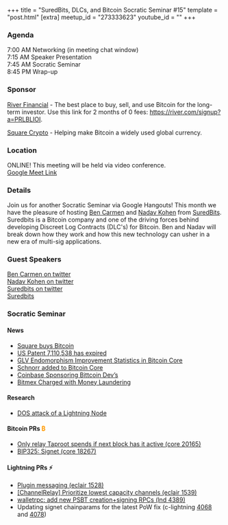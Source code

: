 +++
title = "SuredBits, DLCs, and Bitcoin Socratic Seminar #15"
template = "post.html"
[extra]
meetup_id = "273333623"
youtube_id = ""
+++

### Agenda  

7:00 AM Networking (in meeting chat window)  
7:15 AM Speaker Presentation  
7:45 AM Socratic Seminar  
8:45 PM Wrap-up  

### Sponsor  

[River Financial](https://river.com/) - The best place to buy, sell, and use Bitcoin for the 
long-term investor. Use this link for 2 months of 0 fees: <https://river.com/signup?a=PRLBLIOI>.

[Square Crypto](https://twitter.com/sqcrypto) - Helping make Bitcoin a widely used global currency.

 ### Location  

ONLINE! This meeting will be held via video conference.  
[Google Meet Link](https://meet.google.com/tbr-qjyk-ndv)

### Details  

Join us for another Socratic Seminar via Google Hangouts! This month we
have the pleasure of hosting [Ben Carmen](https://twitter.com/benthecarman)
and [Nadav Kohen](https://twitter.com/nadav_kohen) from [SuredBits](https://suredbits.com/).
Suredbits is a Bitcoin company and one of the driving forces behind
developing Discreet Log Contracts (DLC's) for Bitcoin. Ben and Nadav
will break down how they work and how this new technology can usher in a
new era of multi-sig applications.

### Guest Speakers

[Ben Carmen on twitter](https://twitter.com/benthecarman)  
[Nadav Kohen on twitter](https://twitter.com/nadav_kohen)  
[Suredbits on twitter](https://twitter.com/Suredbits)  
[Suredbits](https://suredbits.com/)

### Socratic Seminar  

#### News  

  - [Square buys Bitcoin](https://twitter.com/SquareIR/status/1314190152663617536)
  - [US Patent 7,110,538 has expired](https://bitcoinops.org/en/newsletters/2020/09/30/)
  - [GLV Endomorphism Improvement Statistics in Bitcoin Core](https://twitter.com/jamesob/status/1318225518836256770)
  - [Schnorr added to Bitcoin Core](https://github.com/bitcoin/bitcoin/pull/19953)
  - [Coinbase Sponsoring Bittcoin Dev’s](https://twitter.com/coinbase/status/1316801517983334401)
  - [Bitmex Charged with Money Laundering](https://www.btctimes.com/news/bitmex-owners-charged-with-illegally-operating--crypto-trading-platform)

#### Research  

  - [DOS attack of a Lightning Node](https://twitter.com/joostjgr/status/1308414364911841281)

#### Bitcoin PRs <font color="#FF9900">₿</font>  

  - [Only relay Taproot spends if next block has it active (core 20165)](https://github.com/bitcoin/bitcoin/pull/20165)
  - [BIP325: Signet (core 18267)](https://github.com/bitcoin/bitcoin/pull/18267)

#### Lightning PRs ⚡ 

  - [Plugin messaging (eclair 1528)](https://github.com/ACINQ/eclair/pull/1528)
  - [\[ChannelRelay\] Prioritize lowest capacity channels (eclair 1539)](https://github.com/ACINQ/eclair/pull/1539)
  - [walletrpc: add new PSBT creation+signing RPCs (lnd 4389)](https://github.com/lightningnetwork/lnd/pull/4389)
  - Updating signet chainparams for the latest PoW fix (c-lightning [4068](https://github.com/ElementsProject/lightning/pull/4068) and [4078](https://github.com/ElementsProject/lightning/pull/4078))

